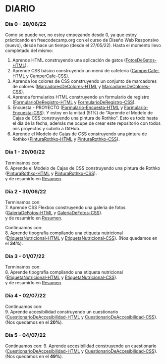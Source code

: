 # DIARIO

### **Día 0 - 28/06/22**
Como se puede ver, no estoy empezando desde 0, ya que estoy prácticando en freecodecamp.org con el curso de Diseño Web Responsivo (nuevo), desde hace un tiempo (desde el 27/05/22). 
Hasta el momento llevo completado del mismo: 
1. Aprende HTML construyendo una aplicación de gatos ([FotosDeGatos-HTML](DiseñoWebResponsivo\FotosDeGatos\index.html)).
2. Aprende CSS básico construyendo un menú de cafetería ([CamperCafe-HTML](DiseñoWebResponsivo\CamperCafe\index.html) y [CamperCafe-CSS](DiseñoWebResponsivo\CamperCafe\styles.css)).
3. Aprenda los colores de CSS construyendo un conjunto de marcadores de colores ([MarcadoresDeColores-HTML](DiseñoWebResponsivo\MarcadoresDeColores\index.html) y [MarcadoresDeColores-CSS](DiseñoWebResponsivo\MarcadoresDeColores\styles.css)).
4. Aprenda formularios HTML construyendo un formulario de registro ([FormularioDeRegistro-HTML](DiseñoWebResponsivo\FormularioDeRegistro\index.html) y [FormularioDeRegistro-CSS](DiseñoWebResponsivo\FormularioDeRegistro\styles.css)).
5. Encuesta - PROYECTO ([Formulario-Encuesta-HTML](DiseñoWebResponsivo\Formulario-Encuesta\index.html) y [Formulario-Encuesta-CSS](DiseñoWebResponsivo\Formulario-Encuesta\styles.css)).
Y estoy en la mitad (51%) de "Aprende el Modelo de Cajas de CSS construyendo una pintura de Rothko". Esto es todo hasta el día de la fecha, además me ocupe de crear este repositorio con todos mis proyectos y subirlo a GitHub.
6. Aprende el Modelo de Cajas de CSS construyendo una pintura de Rothko ([PinturaRothko-HTML](DiseñoWebResponsivo\PinturaRothko\index.html) y [PinturaRothko-CSS](DiseñoWebResponsivo\PinturaRothko\styles.css)).

### **Día 1 - 29/06/22**
Terminamos con:  
6. Aprende el Modelo de Cajas de CSS construyendo una pintura de Rothko ([PinturaRothko-HTML](DiseñoWebResponsivo\PinturaRothko\index.html) y [PinturaRothko-CSS](DiseñoWebResponsivo\PinturaRothko\styles.css)).  
y de resumirlo en [Resumen](resumen.md).

### **Día 2 - 30/06/22**
Terminamos con:  
7. Aprende CSS Flexbox construyendo una galería de fotos ([GaleriaDeFotos-HTML](DiseñoWebResponsivo\GaleriaDeFotos\index.html) y [GaleriaDeFotos-CSS](DiseñoWebResponsivo\GaleriaDeFotos\styles.css)).  
y de resumirlo en [Resumen](resumen.md).  

Continuamos con:  
8. Aprende tipografía compilando una etiqueta nutricional ([EtiquetaNutricional-HTML](DiseñoWebResponsivo\EtiquetaNutricional\index.html) y [EtiquetaNutricional-CSS](DiseñoWebResponsivo\EtiquetaNutricional\styles.css)). (Nos quedamos en el **34%**).

### **Día 3 - 01/07/22**
Terminamos con:  
8. Aprende tipografía compilando una etiqueta nutricional ([EtiquetaNutricional-HTML](DiseñoWebResponsivo\EtiquetaNutricional\index.html) y [EtiquetaNutricional-CSS](DiseñoWebResponsivo\EtiquetaNutricional\styles.css)).  
y de resumirlo en [Resumen](resumen.md).

### **Día 4 - 02/07/22**
Continuamos con:  
9. Aprende accesibilidad construyendo un cuestionario ([CuestionarioDeAccesibilidad-HTML](DiseñoWebResponsivo\CuestionarioDeAccesibilidad\index.html) y [CuestionarioDeAccesibilidad-CSS](DiseñoWebResponsivo\CuestionarioDeAccesibilidad\styles.css)). (Nos quedamos en el **20%**).

### **Día 5 - 04/07/22**
Continuamos con:
9. Aprende accesibilidad construyendo un cuestionario ([CuestionarioDeAccesibilidad-HTML](DiseñoWebResponsivo\CuestionarioDeAccesibilidad\index.html) y [CuestionarioDeAccesibilidad-CSS](DiseñoWebResponsivo\CuestionarioDeAccesibilidad\styles.css)). (Nos quedamos en el **49%**).